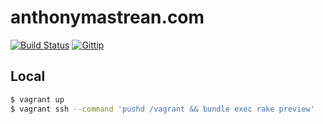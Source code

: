 # anthonymastrean.com
[![Build Status](https://img.shields.io/travis/AnthonyMastrean/anthonymastrean.github.com.svg?branch=source&style=flat-square)](https://travis-ci.org/AnthonyMastrean/anthonymastrean.github.com) [![Gittip](https://img.shields.io/gratipay/anthonymastrean.svg?style=flat-square)](https://www.gratipay.com/AnthonyMastrean/)

## Local

```bash
$ vagrant up
$ vagrant ssh --command 'pushd /vagrant && bundle exec rake preview'
```
